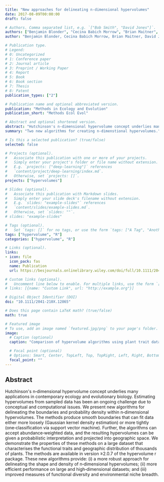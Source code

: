 ```yaml
---
title: "New approaches for delineating n‐dimensional hypervolumes"
date: 2017-08-09T00:00:00
draft: false

# Authors. Comma separated list, e.g. `["Bob Smith", "David Jones"]`.
authors: ["Benjamin Blonder", "Cecina Babich Morrow", "Brian Maitner", "David J. Harris", "Christine Lamanna", "Cyrille Violle", "Brian J. Enquist", "Andrew J. Kerkhoff"]
author: "Benjamin Blonder, Cecina Babich Morrow, Brian Maitner, David J. Harris, Christine Lamanna, Cyrille Violle, Brian J. Enquist, Andrew J. Kerkhoff"

# Publication type.
# Legend:
# 0: Uncategorized
# 1: Conference paper
# 2: Journal article
# 3: Preprint / Working Paper
# 4: Report
# 5: Book
# 6: Book section
# 7: Thesis
# 8: Patent
publication_types: ["2"]

# Publication name and optional abbreviated version.
publication: "Methods in Ecology and Evolution"
publication_short: "Methods Ecol Evol"

# Abstract and optional shortened version.
abstract: "Hutchinson's n‐dimensional hypervolume concept underlies many applications in contemporary ecology and evolutionary biology. Estimating hypervolumes from sampled data has been an ongoing challenge due to conceptual and computational issues. We present new algorithms for delineating the boundaries and probability density within n‐dimensional hypervolumes. The methods produce smooth boundaries that can fit data either more loosely (Gaussian kernel density estimation) or more tightly (one‐classification via support vector machine). Further, the algorithms can accept abundance‐weighted data, and the resulting hypervolumes can be given a probabilistic interpretation and projected into geographic space. We demonstrate the properties of these methods on a large dataset that characterises the functional traits and geographic distribution of thousands of plants. The methods are available in version ≥2.0.7 of the hypervolume r package. These new algorithms provide: (i) a more robust approach for delineating the shape and density of n‐dimensional hypervolumes; (ii) more efficient performance on large and high‐dimensional datasets; and (iii) improved measures of functional diversity and environmental niche breadth."
summary: "Two new algorithms for creating n-dimenstional hypervolumes."

# Is this a selected publication? (true/false)
selected: false

# Projects (optional).
#   Associate this publication with one or more of your projects.
#   Simply enter your project's folder or file name without extension.
#   E.g. `projects: ["deep-learning"]` references 
#   `content/project/deep-learning/index.md`.
#   Otherwise, set `projects: []`.
projects: ["hypervolumes"]

# Slides (optional).
#   Associate this publication with Markdown slides.
#   Simply enter your slide deck's filename without extension.
#   E.g. `slides: "example-slides"` references 
#   `content/slides/example-slides.md`.
#   Otherwise, set `slides: ""`.
# slides: "example-slides"

# Tags (optional).
#   Set `tags: []` for no tags, or use the form `tags: ["A Tag", "Another Tag"]` for one or more tags.
tags: ["hypervolume", "R"]
categories: ["hypervolume", "R"]

# Links (optional).
links:
- icon: file
  icon_pack: fas
  name: Publication
  url: https://besjournals.onlinelibrary.wiley.com/doi/full/10.1111/2041-210X.12865

# Custom links (optional).
#   Uncomment line below to enable. For multiple links, use the form `[{...}, {...}, {...}]`.
# links: [{name: "Custom Link", url: "http://example.org"}]

# Digital Object Identifier (DOI)
doi: "10.1111/2041-210X.12865"

# Does this page contain LaTeX math? (true/false)
math: true

# Featured image
# To use, add an image named `featured.jpg/png` to your page's folder. 
image:
  # Caption (optional)
  caption: "Comparison of hypervolume algorithms using plant trait data (Figure 2b)."

  # Focal point (optional)
  # Options: Smart, Center, TopLeft, Top, TopRight, Left, Right, BottomLeft, Bottom, BottomRight
  focal_point: ""
---
```


## Abstract

Hutchinson's n‐dimensional hypervolume concept underlies many applications in contemporary ecology and evolutionary biology. Estimating hypervolumes from sampled data has been an ongoing challenge due to conceptual and computational issues. We present new algorithms for delineating the boundaries and probability density within n‐dimensional hypervolumes. The methods produce smooth boundaries that can fit data either more loosely (Gaussian kernel density estimation) or more tightly (one‐classification via support vector machine). Further, the algorithms can accept abundance‐weighted data, and the resulting hypervolumes can be given a probabilistic interpretation and projected into geographic space. We demonstrate the properties of these methods on a large dataset that characterises the functional traits and geographic distribution of thousands of plants. The methods are available in version ≥2.0.7 of the hypervolume r package. These new algorithms provide: (i) a more robust approach for delineating the shape and density of n‐dimensional hypervolumes; (ii) more efficient performance on large and high‐dimensional datasets; and (iii) improved measures of functional diversity and environmental niche breadth.

